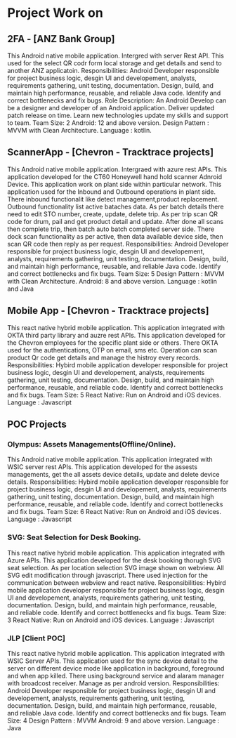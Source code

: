 # Project Work on
## 2FA - [ANZ Bank Group]
This Android native mobile application. Intergred with server Rest API. This used for the select QR codr form local storage and get details and send to another ANZ applicatoin.
Responsibilities: Android Developer responsible for project business logic, desgin UI and developement, analysts, requirements gathering, unit testing, documentation. Design, build, and maintain high performance, reusable, and reliable Java code. Identify and correct bottlenecks and fix bugs.
Role Description: An Android Develop can be a designer and developer of an Android application. Deliver updated patch release on time. Learn new technologies update my skills and support to team.
Team Size: 2
Android: 12 and above version.
Design Pattern : MVVM with Clean Architecture. 
Language : kotlin.

## ScannerApp - [Chevron - Tracktrace projects]
This Android native mobile application. Intergraed with azure rest APIs. This application developed for the CT60 Honeywell hand hold scanner Adnroid Device. This application work on plant side within particular network. This application used for the Inbound and Outbound operations in plant side. There inbound functionalit like detect management,product replacement. Outbound functionality list active bataches data.
As per batch details there need to edit STO number, create, update, delete trip. As per trip scan QR code for drum, pail and get product detail and update. After done all scans then complete trip, then batch auto 
batch completed server side. There dock scan functionality as per active, then data available device side, then scan QR code then reply as per request. 
Responsibilities: Android Developer responsible for project business logic, desgin UI and developement, analysts, requirements gathering, unit testing, documentation. Design, build, and maintain high performance, reusable, and reliable Java code. Identify and correct bottlenecks and fix bugs.
Team Size: 5
Design Pattern : MVVM with Clean Architecture. 
Android: 8 and above version.
Language : kotlin and Java

## Mobile App - [Chevron - Tracktrace projects]
This react native hybrid mobile application. This application integrated with OKTA third party library and auzre rest APIs. This application developed for the Chevron employees for the specific plant side or others. There OKTA used for the authentications, OTP on email, sms etc. Operation can scan product Qr code get details and manage the histroy every records.  
Responsibilities: Hybird mobile application developer responsible for project business logic, desgin UI and developement, analysts, requirements gathering, unit testing, documentation. Design, build, and maintain high performance, reusable, and reliable code. Identify and correct bottlenecks and fix bugs.
Team Size: 5
React Native: Run on Android and iOS devices.
Language : Javascript
## POC Projects
### Olympus: Assets Managements(Offline/Online). 
This Android native mobile application. This application integrated with WSIC server rest APIs. This application developed for the assests managements, get the all assets device details, update and delete
device details.
Responsibilities: Hybird mobile application developer responsible for project business logic, desgin UI and developement, analysts, requirements gathering, unit testing, documentation. Design, build, and maintain high performance, reusable, and reliable code. Identify and correct bottlenecks and fix bugs.
Team Size: 6
React Native: Run on Android and iOS devices.
Language : Javascript
### SVG: Seat Selection for Desk Booking.
This react native hybrid mobile application. This application integrated with Azure APIs. This application developed for the desk booking thorugh SVG seat selection. As per location selection SVG image shown on webview. All SVG edit modification through javascript. There used injection for the communication between webview and react native. 
Responsibilities: Hybird mobile application developer responsible for project business logic, desgin UI and developement, analysts, requirements gathering, unit testing, documentation. Design, build, and maintain high performance, reusable, and reliable code. Identify and correct bottlenecks and fix bugs.
Team Size: 3
React Native: Run on Android and iOS devices.
Language : Javascript
### JLP [Client POC]
This react native hybrid mobile application. This application integrated with WSIC Server APIs. This application used for the sync device detail to the server on different device mode like application in background, foreground and when app killed. There using background service and alaram manager with broadcost receiver. Manage as per android version. 
Responsibilities: Android Developer responsible for project business logic, desgin UI and developement, analysts, requirements gathering, unit testing, documentation. Design, build, and maintain high performance, reusable, and reliable Java code. Identify and correct bottlenecks and fix bugs.
Team Size: 4
Design Pattern : MVVM 
Android: 9 and above version.
Language : Java


